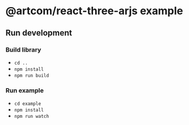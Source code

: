 # @artcom/react-three-arjs example

## Run development

### Build library

- `cd ..`
- `npm install`
- `npm run build`

### Run example

- `cd example`
- `npm install`
- `npm run watch`

